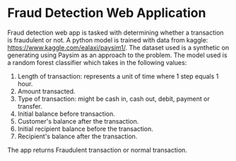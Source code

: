 # Fraud Detection Web Application
Fraud detection web app is tasked with determining whether a transaction is fraudulent or not. A python model is trained with data from kaggle: https://www.kaggle.com/ealaxi/paysim1/.
The dataset used is a synthetic on generating using Paysim as an approach to the problem. The model used is a random forest classifier which takes in the following values:
1. Length of transaction: represents a unit of time where 1 step equals 1 hour.
2. Amount transacted.
3. Type of transaction: might be cash in, cash out, debit, payment or transfer.
4. Initial balance before transaction.
5. Customer's balance after the transaction.
6. Initial recipient balance before the transaction.
7. Recipient's balance after the transaction.

The app returns Fraudulent transaction or normal transaction.
